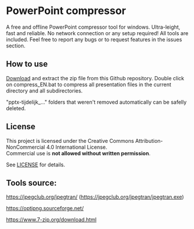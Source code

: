 # PowerPoint compressor

A free and offline PowerPoint compressor tool for windows. Ultra-leight, fast and reliable. No network connection or any setup required! All tools are included. Feel free to report any bugs or to request features in the issues section.

## How to use

[Download](https://github.com/arthur-adriansens/compressPowerPoints/archive/refs/heads/master.zip) and extract the zip file from this Github repository. Double click on compress_EN.bat to compress all presentation files in the current directory and all subdirectories.

"pptx-tijdelijk\_..." folders that weren't removed automatically can be safelly deleted.

## License

This project is licensed under the Creative Commons Attribution-NonCommercial 4.0 International License.  
Commercial use is **not allowed without written permission**.

See [LICENSE](./LICENSE) for details.

## Tools source:

https://jpegclub.org/jpegtran/ (https://jpegclub.org/jpegtran/jpegtran.exe)

https://optipng.sourceforge.net/

https://www.7-zip.org/download.html
